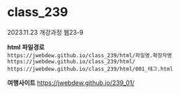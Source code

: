 # class_239
2023.11.23 개강과정 웹23-9

<b>html 파일경로 </b> <br />
`https://jwebdew.github.io/class_239/html/파일명.확장자명`<br />
`https://jwebdew.github.io/class_239/html/` <br />
`https://jwebdew.github.io/class_239/html/001_태그.html`

<b>여행사이트</b>
https://jwebdew.github.io/239_01/
